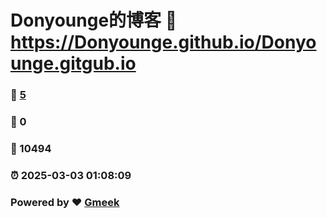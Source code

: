 # Donyounge的博客 :link: https://Donyounge.github.io/Donyounge.gitgub.io 
### :page_facing_up: [5](https://Donyounge.github.io/Donyounge.gitgub.io/tag.html) 
### :speech_balloon: 0 
### :hibiscus: 10494 
### :alarm_clock: 2025-03-03 01:08:09 
### Powered by :heart: [Gmeek](https://github.com/Meekdai/Gmeek)
